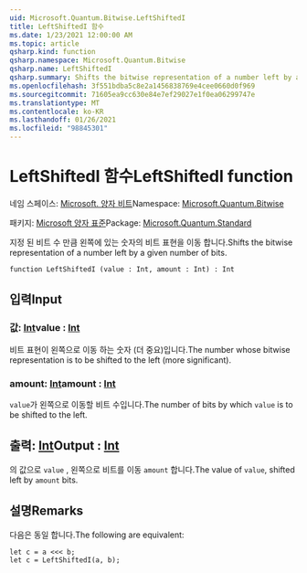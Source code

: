 ```yaml
---
uid: Microsoft.Quantum.Bitwise.LeftShiftedI
title: LeftShiftedI 함수
ms.date: 1/23/2021 12:00:00 AM
ms.topic: article
qsharp.kind: function
qsharp.namespace: Microsoft.Quantum.Bitwise
qsharp.name: LeftShiftedI
qsharp.summary: Shifts the bitwise representation of a number left by a given number of bits.
ms.openlocfilehash: 3f551bdba5c8e2a1456838769e4cee0660d0f969
ms.sourcegitcommit: 71605ea9cc630e84e7ef29027e1f0ea06299747e
ms.translationtype: MT
ms.contentlocale: ko-KR
ms.lasthandoff: 01/26/2021
ms.locfileid: "98845301"
---
```

# <a name="leftshiftedi-function"></a><span data-ttu-id="49225-102">LeftShiftedI 함수</span><span class="sxs-lookup"><span data-stu-id="49225-102">LeftShiftedI function</span></span>

<span data-ttu-id="49225-103">네임 스페이스: [Microsoft. 양자 비트](xref:Microsoft.Quantum.Bitwise)</span><span class="sxs-lookup"><span data-stu-id="49225-103">Namespace: [Microsoft.Quantum.Bitwise](xref:Microsoft.Quantum.Bitwise)</span></span>

<span data-ttu-id="49225-104">패키지: [Microsoft 양자 표준](https://nuget.org/packages/Microsoft.Quantum.Standard)</span><span class="sxs-lookup"><span data-stu-id="49225-104">Package: [Microsoft.Quantum.Standard](https://nuget.org/packages/Microsoft.Quantum.Standard)</span></span>


<span data-ttu-id="49225-105">지정 된 비트 수 만큼 왼쪽에 있는 숫자의 비트 표현을 이동 합니다.</span><span class="sxs-lookup"><span data-stu-id="49225-105">Shifts the bitwise representation of a number left by a given number of bits.</span></span>

```qsharp
function LeftShiftedI (value : Int, amount : Int) : Int
```


## <a name="input"></a><span data-ttu-id="49225-106">입력</span><span class="sxs-lookup"><span data-stu-id="49225-106">Input</span></span>

### <a name="value--int"></a><span data-ttu-id="49225-107">값: [Int](xref:microsoft.quantum.lang-ref.int)</span><span class="sxs-lookup"><span data-stu-id="49225-107">value : [Int](xref:microsoft.quantum.lang-ref.int)</span></span>

<span data-ttu-id="49225-108">비트 표현이 왼쪽으로 이동 하는 숫자 (더 중요)입니다.</span><span class="sxs-lookup"><span data-stu-id="49225-108">The number whose bitwise representation is to be shifted to the left (more significant).</span></span>


### <a name="amount--int"></a><span data-ttu-id="49225-109">amount: [Int](xref:microsoft.quantum.lang-ref.int)</span><span class="sxs-lookup"><span data-stu-id="49225-109">amount : [Int](xref:microsoft.quantum.lang-ref.int)</span></span>

<span data-ttu-id="49225-110">`value`가 왼쪽으로 이동할 비트 수입니다.</span><span class="sxs-lookup"><span data-stu-id="49225-110">The number of bits by which `value` is to be shifted to the left.</span></span>



## <a name="output--int"></a><span data-ttu-id="49225-111">출력: [Int](xref:microsoft.quantum.lang-ref.int)</span><span class="sxs-lookup"><span data-stu-id="49225-111">Output : [Int](xref:microsoft.quantum.lang-ref.int)</span></span>

<span data-ttu-id="49225-112">의 값으로 `value` , 왼쪽으로 비트를 이동 `amount` 합니다.</span><span class="sxs-lookup"><span data-stu-id="49225-112">The value of `value`, shifted left by `amount` bits.</span></span>

## <a name="remarks"></a><span data-ttu-id="49225-113">설명</span><span class="sxs-lookup"><span data-stu-id="49225-113">Remarks</span></span>

<span data-ttu-id="49225-114">다음은 동일 합니다.</span><span class="sxs-lookup"><span data-stu-id="49225-114">The following are equivalent:</span></span>

```qsharp
let c = a <<< b;
let c = LeftShiftedI(a, b);
```